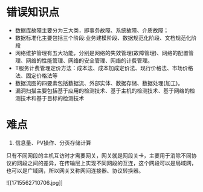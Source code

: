 # 错误知识点
- 数据库故障主要分为三大类，即事务故障、系统故障、介质故障；
- 数据标准化主要包括三个阶段:业务建模阶段、数据规范化阶段、文档规范化阶段
- 网络维护管理有五大功能，分别是网络的失效管理(故障管理)、网络的配置管理、网络的性能管理、网络的安全管理、网络的计费管理。
- T服务计费管理定价方法：成本法、成本加成定价法、现行价格法、市场价格法、固定价格法等
- 数据流图的四要素包括数据流、外部实体、数据存储、数据处理(加工)。
- 漏洞扫描主要包括基于应用的检测技术、基于主机的检测技术、基于网络的检测技术和基于目标的检测技术


# 难点
1. 信息量、PV操作、分页存储计算

只有不同网段的主机互访时才需要网关，网关就是网段关卡，主要用于消除不同协议的网段之间的差异，在传输层上实现不同网段的互连，这个网段可以是局域网，也可以是广域网，所以网关又称网间连接器、协议转换器。

![[1715562710706.jpg]]
